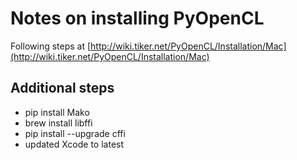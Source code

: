 # Notes on installing PyOpenCL

Following steps at [http://wiki.tiker.net/PyOpenCL/Installation/Mac](http://wiki.tiker.net/PyOpenCL/Installation/Mac)

## Additional steps
- pip install Mako
- brew install libffi
- pip install --upgrade cffi
- updated Xcode to latest
